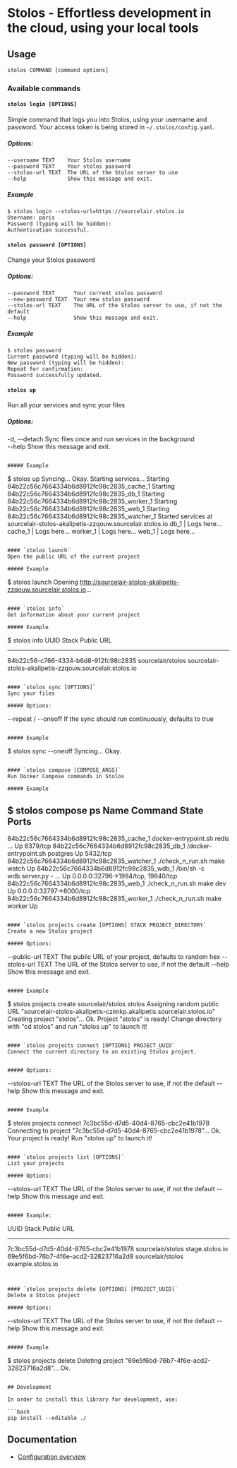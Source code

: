 # Stolos - Effortless development in the cloud, using your local tools

## Usage

```bash
stolos COMMAND [command options]
```

### Available commands

#### `stolos login [OPTIONS]`
Simple command that logs you into Stolos, using your username and password. Your access token is being stored in `~/.stolos/config.yaml`.

##### Options:
```
--username TEXT    Your Stolos username
--password TEXT    Your stolos password
--stolos-url TEXT  The URL of the Stolos server to use
--help             Show this message and exit.
```

##### Example
```
$ stolos login --stolos-url=https://sourcelair.stolos.io
Username: paris
Password (typing will be hidden):
Authentication successful.
```

#### `stolos password [OPTIONS]`
Change your Stolos password

##### Options:
```
--password TEXT      Your current stolos password
--new-password TEXT  Your new stolos password
--stolos-url TEXT    The URL of the Stolos server to use, if not the default
--help               Show this message and exit.
```

##### Example
```
$ stolos password
Current password (typing will be hidden):
New password (typing will be hidden):
Repeat for confirmation:
Password successfully updated.
```

#### `stolos up`
Run all your services and sync your files

##### Options:                                                                                                                                                                  
-d, --detach  Sync files once and run services in the background                                                                                                        
--help        Show this message and exit.
```

##### Example
```
$ stolos up
Syncing...
Okay.
Starting services...
Starting 84b22c56c7664334b6d8912fc98c2835_cache_1
Starting 84b22c56c7664334b6d8912fc98c2835_db_1
Starting 84b22c56c7664334b6d8912fc98c2835_worker_1
Starting 84b22c56c7664334b6d8912fc98c2835_web_1
Starting 84b22c56c7664334b6d8912fc98c2835_watcher_1
Started services at sourcelair-stolos-akalipetis-zzqouw.sourcelair.stolos.io
db_1       | Logs here...
cache_1    | Logs here...
worker_1   | Logs here...
web_1      | Logs here...
```

#### `stolos launch`
Open the public URL of the current project

##### Example
```
$ stolos launch
Opening http://sourcelair-stolos-akalipetis-zzqouw.sourcelair.stolos.io...
```

#### `stolos info`
Get information about your current project

##### Example
```
$ stolos info
UUID                                  Stack              Public URL
------------------------------------  -----------------  --------------------------------------------------------
84b22c56-c766-4334-b6d8-912fc98c2835  sourcelair/stolos  sourcelair-stolos-akalipetis-zzqouw.sourcelair.stolos.io
```

#### `stolos sync [OPTIONS]`
Sync your files

##### Options:
```
  --repeat / --oneoff  If the sync should run continuously, defaults to true
```

##### Example
```
$ stolos sync --oneoff
Syncing...
Okay.
```

#### `stolos compose [COMPOSE_ARGS]`
Run Docker Compose commands in Stolos

##### Example
```
$ stolos compose ps
                   Name                                 Command               State                 Ports
------------------------------------------------------------------------------------------------------------------------
84b22c56c7664334b6d8912fc98c2835_cache_1     docker-entrypoint.sh redis ...   Up      6379/tcp
84b22c56c7664334b6d8912fc98c2835_db_1        /docker-entrypoint.sh postgres   Up      5432/tcp
84b22c56c7664334b6d8912fc98c2835_watcher_1   ./check_n_run.sh make watch      Up
84b22c56c7664334b6d8912fc98c2835_wdb_1       /bin/sh -c wdb.server.py - ...   Up      0.0.0.0:32796->1984/tcp, 19840/tcp
84b22c56c7664334b6d8912fc98c2835_web_1       ./check_n_run.sh make dev        Up      0.0.0.0:32797->8000/tcp
84b22c56c7664334b6d8912fc98c2835_worker_1    ./check_n_run.sh make worker     Up
```

#### `stolos projects create [OPTIONS] STACK PROJECT_DIRECTORY`
Create a new Stolos project

##### Options:
```
  --public-url TEXT  The public URL of your project, defaults to random hex
  --stolos-url TEXT  The URL of the Stolos server to use, if not the default
  --help             Show this message and exit.
```

##### Example
```
$ stolos projects create sourcelair/stolos stolos
Assigning random public URL "sourcelair-stolos-akalipetis-czimkp.akalipetis.sourcelair.stolos.io"
Creating project "stolos"...		Ok.
Project "stolos" is ready! Change directory with "cd stolos" and run "stolos up" to launch it!
```

#### `stolos projects connect [OPTIONS] PROJECT_UUID`
Connect the current directory to an existing Stolos project.


##### Options:
```
--stolos-url TEXT  The URL of the Stolos server to use, if not the default
--help             Show this message and exit.
```

##### Example
```
$ stolos projects connect 7c3bc55d-d7d5-40d4-8765-cbc2e41b1978
Connecting to project "7c3bc55d-d7d5-40d4-8765-cbc2e41b1978"...		Ok.
Your project is ready! Run "stolos up" to launch it!
```

#### `stolos projects list [OPTIONS]`
List your projects

##### Options:
```
--stolos-url TEXT  The URL of the Stolos server to use, if not the default
--help             Show this message and exit.
```

##### Example:
```
UUID                                  Stack              Public URL
------------------------------------  -----------------  -------------
7c3bc55d-d7d5-40d4-8765-cbc2e41b1978  sourcelair/stolos  stage.stolos.io
69e5f6bd-76b7-4f6e-acd2-32823716a2d8  sourcelair/stolos  example.stolos.io
```


#### `stolos projects delete [OPTIONS] [PROJECT_UUID]`
Delete a Stolos project

##### Options:
```
--stolos-url TEXT    The URL of the Stolos server to use, if not the default
--help               Show this message and exit.
```

##### Example
```
$ stolos projects delete
Deleting project "69e5f6bd-76b7-4f6e-acd2-32823716a2d8"...		Ok.
```

## Development

In order to install this library for development, use:

```bash
pip install --editable ./
```

## Documentation

* [Configuration overview](docs/configuration.md)
